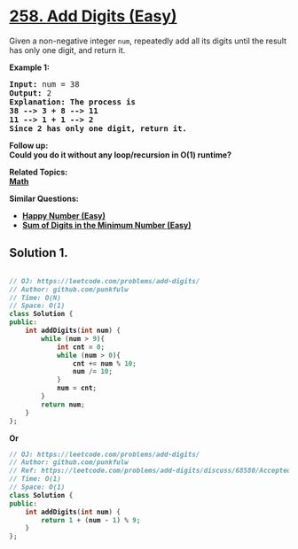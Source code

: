 # [258. Add Digits (Easy)](https://leetcode.com/problems/add-digits/)

<p>Given a non-negative integer <code>num</code>, repeatedly add all its digits until the result has only one digit, and return it.</p>

<p><strong>Example 1:</strong></p>

<pre>
<strong>Input:</strong> num = 38
<strong>Output:</strong> 2 
<strong>Explanation: The process is
38 --> 3 + 8 --> 11
11 --> 1 + 1 --> 2 
Since 2 has only one digit, return it.
</pre>

<p><b>Follow up:</b><br>
Could you do it without any loop/recursion in O(1) runtime?</p>

**Related Topics**:  
[Math](https://leetcode.com/tag/math/)

**Similar Questions**:
* [Happy Number (Easy)](https://leetcode.com/problems/happy-number/)
* [Sum of Digits in the Minimum Number (Easy)](https://leetcode.com/problems/sum-of-digits-in-the-minimum-number/)

## Solution 1.
```cpp

// OJ: https://leetcode.com/problems/add-digits/
// Author: github.com/punkfulw
// Time: O(N)
// Space: O(1)
class Solution {
public:
    int addDigits(int num) {
        while (num > 9){
            int cnt = 0;
            while (num > 0){
                cnt += num % 10;
                num /= 10;
            }
            num = cnt;
        }
        return num;
    }
};
```

Or

```cpp
// OJ: https://leetcode.com/problems/add-digits/
// Author: github.com/punkfulw
// Ref: https://leetcode.com/problems/add-digits/discuss/68580/Accepted-C%2B%2B-O(1)-time-O(1)-space-1-Line-Solution-with-Detail-Explanations
// Time: O(1)
// Space: O(1)
class Solution {
public:
    int addDigits(int num) {
        return 1 + (num - 1) % 9;
    }
};
```
